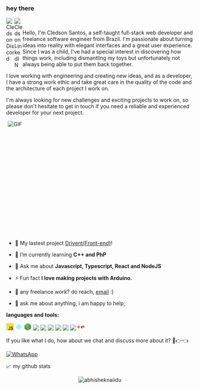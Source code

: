 ### hey there 

<a href="https://discord.gg/Rt9pCwgM">
  <img align="left" alt="Cledson Discord" width="22px" src="https://raw.githubusercontent.com/peterthehan/peterthehan/master/assets/discord.svg" />
</a>

<a href="www.linkedin.com/in/cledson-santos">
  <img align="left" alt="Cledson LinkedIN" width="22px" src="https://raw.githubusercontent.com/peterthehan/peterthehan/master/assets/linkedin.svg" />
</a>

<br />

Hello, I'm Cledson Santos, a self-taught full-stack web developer and freelance software engineer from Brazil. I'm passionate about turning ideas into reality with elegant interfaces and a great user experience. Since I was a child, I've had a special interest in discovering how things work, including dismantling my toys but unfortunately not always being able to put them back together.

I love working with engineering and creating new ideas, and as a developer, I have a strong work ethic and take great care in the quality of the code and the architecture of each project I work on.

I'm always looking for new challenges and exciting projects to work on, so please don't hesitate to get in touch if you need a reliable and experienced developer for your next project.


  <img align="right" alt="GIF" src="https://github.com/abhisheknaiidu/abhisheknaiidu/blob/master/code.gif?raw=true" width="500" height="320" />
  
  - 🔭 My lastest project [Drivent(Front-end)](https://github.com/Grupo-Debs-C/drivent-frontend)!

- 🌱 I’m currently learning **C++ and PhP**

- 💬 Ask me about **Javascript, Typescript, React and NodeJS**

- ⚡ Fun fact **I love making projects with Arduino.**

- 💼 any freelance work? do reach, [email](mailto:cledson1996@gmail.com) :)
- 💬 ask me about anything, i am happy to help;

**languages and tools:**  

<code><img height="20" src="https://raw.githubusercontent.com/github/explore/80688e429a7d4ef2fca1e82350fe8e3517d3494d/topics/javascript/javascript.png"></code>
<code><img height="20" src="https://raw.githubusercontent.com/github/explore/80688e429a7d4ef2fca1e82350fe8e3517d3494d/topics/react/react.png"></code>
<code><img height="20" src="https://raw.githubusercontent.com/github/explore/80688e429a7d4ef2fca1e82350fe8e3517d3494d/topics/nodejs/nodejs.png"></code>
<code><img height="20" src="https://cdn.jsdelivr.net/gh/devicons/devicon/icons/typescript/typescript-original.svg"></code>
<code><img height="20" src="https://cdn.jsdelivr.net/gh/devicons/devicon/icons/postgresql/postgresql-original.svg"></code>
<code><img height="20" src="https://cdn.jsdelivr.net/gh/devicons/devicon/icons/mongodb/mongodb-original.svg"></code>
<code><img height="20" src="https://cdn.jsdelivr.net/gh/devicons/devicon/icons/bootstrap/bootstrap-plain.svg"></code>
<code><img height="20" src="https://cdn.jsdelivr.net/gh/devicons/devicon/icons/html5/html5-original.svg"></code>
<code><img height="20" src="https://cdn.jsdelivr.net/gh/devicons/devicon/icons/css3/css3-original.svg"></code>
<code><img height="20" src="https://raw.githubusercontent.com/github/explore/80688e429a7d4ef2fca1e82350fe8e3517d3494d/topics/git/git.png"></code>


If you like what I do, how about we chat and discuss more about it? 🥺👉👈

<a href="https://wa.me/41997975542" target="_blank"><img src="https://pousadabomsono.files.wordpress.com/2021/12/whatsapp-logo-png-sem-fundo-transparente.png" alt="WhatsApp" width="50" ></a>





📈 my github stats

<p align="center"> <img src="https://github-readme-stats.vercel.app/api?username=abhisheknaiidu&show_icons=true&theme=gotham" alt="abhisheknaiidu" />




